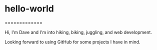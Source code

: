 # hello-world
=============

Hi, I'm Dave and I'm into hiking, biking, juggling, and web development.

Looking forward to using GitHub for some projects I have in mind.

